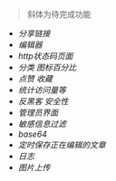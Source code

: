 >斜体为待完成功能

* *分享链接*
* *编辑器*
* *http状态码页面*
* *分类  图标百分比*
* *点赞 收藏*
* *统计访问量等*
* *反黑客 安全性*
* *管理员界面*
* *敏感信息过滤*
* *base64*
* *定时保存正在编辑的文章*
* *日志*
* *图片上传*


